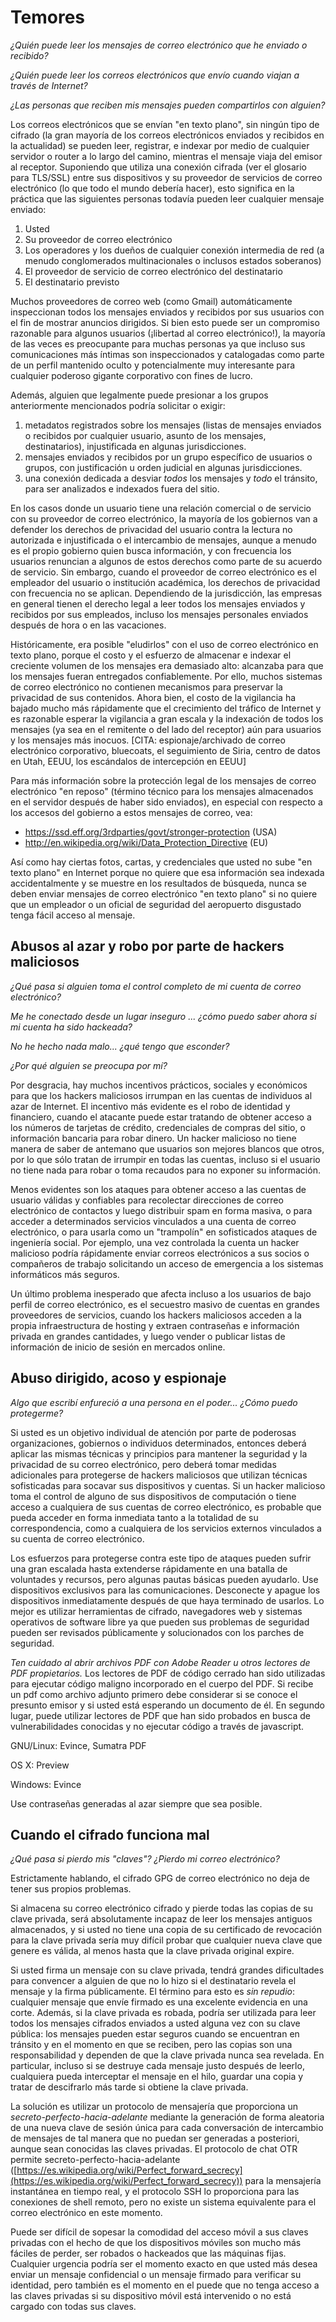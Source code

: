 Temores
=======

*¿Quién puede leer los mensajes de correo electrónico que he enviado o recibido?*

*¿Quién puede leer los correos electrónicos que envío cuando viajan a través de Internet?*

*¿Las personas que reciben mis mensajes pueden compartirlos con alguien?*

Los correos electrónicos que se envían "en texto plano", sin ningún tipo de cifrado (la gran mayoría de los correos electrónicos enviados y recibidos en la actualidad) se pueden leer, registrar, e indexar por medio de cualquier servidor o router a lo largo del camino, mientras el mensaje viaja del emisor al receptor. Suponiendo que utiliza una conexión cifrada (ver el glosario para TLS/SSL) entre sus dispositivos y su proveedor de servicios de correo electrónico (lo que todo el mundo debería hacer), esto significa en la práctica que las siguientes personas todavía pueden leer cualquier mensaje enviado:

 1. Usted
 2. Su proveedor de correo electrónico
 3. Los operadores y los dueños de cualquier conexión intermedia de red (a menudo conglomerados multinacionales o inclusos estados soberanos)
 4. El proveedor de servicio de correo electrónico del destinatario
 5. El destinatario previsto 

Muchos proveedores de correo web (como Gmail) automáticamente inspeccionan todos los mensajes enviados y recibidos por sus usuarios con el fin de mostrar anuncios dirigidos. Si bien esto puede ser un compromiso razonable para algunos usuarios (¡libertad al correo electrónico!), la mayoría de las veces es preocupante para muchas personas ya que incluso sus comunicaciones más íntimas son inspeccionados y catalogadas como parte de un perfil mantenido oculto y potencialmente muy interesante para cualquier poderoso gigante corporativo con fines de lucro.

Además, alguien que legalmente puede presionar a los grupos anteriormente mencionados podría solicitar o exigir:

 1. metadatos registrados sobre los mensajes (listas de mensajes enviados o recibidos por cualquier usuario, asunto de los mensajes, destinatarios), injustificada en algunas jurisdicciones.
 2. mensajes enviados y recibidos por un grupo específico de usuarios o grupos, con justificación u orden judicial en algunas jurisdicciones.
 3. una conexión dedicada a desviar *todos* los mensajes y *todo* el tránsito, para ser analizados e indexados fuera del sitio.

En los casos donde un usuario tiene una relación comercial o de servicio con su proveedor de correo electrónico, la mayoría de los gobiernos van a defender los derechos de privacidad del usuario contra la lectura no autorizada e injustificada o el intercambio de mensajes, aunque a menudo es el propio gobierno quien busca información, y con frecuencia los usuarios renuncian a algunos de estos derechos como parte de su acuerdo de servicio. Sin embargo, cuando el proveedor de correo electrónico es el empleador del usuario o institución académica, los derechos de privacidad con frecuencia no se aplican. Dependiendo de la jurisdicción, las empresas en general tienen el derecho legal a leer todos los mensajes enviados y recibidos por sus empleados, incluso los mensajes personales enviados después de hora o en las vacaciones.

Históricamente, era posible "eludirlos" con el uso de correo electrónico en texto plano, porque el costo y el esfuerzo de almacenar e indexar el creciente volumen de los mensajes era demasiado alto: alcanzaba para que los mensajes fueran entregados confiablemente. Por ello, muchos sistemas de correo electrónico no contienen mecanismos para preservar la privacidad de sus contenidos. Ahora bien, el costo de la vigilancia ha bajado mucho más rápidamente que el crecimiento del tráfico de Internet y es razonable esperar la vigilancia a gran escala y la indexación de todos los mensajes (ya sea en el remitente o del lado del receptor) aún para usuarios y los mensajes más inocuos. [CITA: espionaje/archivado de correo electrónico corporativo, bluecoats, el seguimiento de Siria, centro de datos en Utah, EEUU, los escándalos de intercepción en EEUU]

Para más información sobre la protección legal de los mensajes de correo electrónico "en reposo" (término técnico para los mensajes almacenados en el servidor después de haber sido enviados), en especial con respecto a los accesos del gobierno a estos mensajes de correo, vea:

 * https://ssd.eff.org/3rdparties/govt/stronger-protection (USA)
 * http://en.wikipedia.org/wiki/Data_Protection_Directive (EU)

Así como hay ciertas fotos, cartas, y credenciales que usted no sube "en texto plano" en Internet porque no quiere que esa información sea indexada accidentalmente y se muestre en los resultados de búsqueda, nunca se deben enviar mensajes de correo electrónico "en texto plano" si no quiere que un empleador o un oficial de seguridad del aeropuerto disgustado tenga  fácil acceso al mensaje.

Abusos al azar y robo por parte de hackers maliciosos
-----------------------------------------------------

*¿Qué pasa si alguien toma el control completo de mi cuenta de correo electrónico?*

*Me he conectado desde un lugar inseguro ... ¿cómo puedo saber ahora si mi cuenta ha sido hackeada?*

*No he hecho nada malo... ¿qué tengo que esconder?*

*¿Por qué alguien se preocupa por mí?*

Por desgracia, hay muchos incentivos prácticos, sociales y económicos para que los hackers maliciosos irrumpan en las cuentas de individuos al azar de Internet. El incentivo más evidente es el robo de identidad y financiero, cuando el atacante puede estar tratando de obtener acceso a los números de tarjetas de crédito, credenciales de compras del sitio, o información bancaria para robar dinero. Un hacker malicioso no tiene manera de saber de antemano que usuarios son mejores blancos que otros, por lo que sólo tratan de irrumpir en todas las cuentas, incluso si el usuario no tiene nada para robar o toma recaudos para no exponer su información.

Menos evidentes son los ataques para obtener acceso a las cuentas de usuario válidas y confiables para recolectar direcciones de correo electrónico de contactos y luego distribuir spam en forma masiva, o para acceder a determinados servicios vinculados a una cuenta de correo electrónico, o para usarla como un "trampolín" en sofisticados ataques de ingeniería social. Por ejemplo, una vez controlada la cuenta un hacker malicioso podría rápidamente enviar correos electrónicos a sus socios o compañeros de trabajo solicitando un acceso de emergencia a los sistemas informáticos más seguros.

Un último problema inesperado que afecta incluso a los usuarios de bajo perfil de correo electrónico, es el secuestro masivo de cuentas en grandes proveedores de servicios, cuando los hackers maliciosos acceden a la propia infraestructura de hosting y extraen contraseñas e información privada en grandes cantidades, y luego vender o publicar listas de información de inicio de sesión en mercados online.

Abuso dirigido, acoso y espionaje
---------------------------------

*Algo que escribí enfureció a una persona en el poder... ¿Cómo puedo protegerme?*

Si usted es un objetivo individual de atención por parte de poderosas organizaciones, gobiernos o individuos determinados, entonces deberá aplicar las mismas técnicas y principios para mantener la seguridad y la privacidad de su correo electrónico, pero deberá tomar medidas adicionales para protegerse de hackers maliciosos que utilizan técnicas sofisticadas para socavar sus dispositivos y cuentas. Si un hacker malicioso toma el control de alguno de sus dispositivos de computación o tiene acceso a cualquiera de sus cuentas de correo electrónico, es probable que pueda acceder en forma inmediata tanto a la totalidad de su correspondencia, como a cualquiera de los servicios externos vinculados a su cuenta de correo electrónico.

Los esfuerzos para protegerse contra este tipo de ataques pueden sufrir una gran escalada hasta extenderse rápidamente en una batalla de voluntades y recursos, pero algunas pautas básicas pueden ayudarlo. Use dispositivos exclusivos para las comunicaciones. Desconecte y apague los dispositivos inmediatamente después de que haya terminado de usarlos. Lo mejor es utilizar herramientas de cifrado, navegadores web y sistemas operativos de software libre ya que pueden sus problemas de seguridad pueden ser revisados públicamente y solucionados con los parches de seguridad.

*Ten cuidado al abrir archivos PDF con Adobe Reader u otros lectores de PDF propietarios.* Los lectores de PDF de código cerrado han sido utilizadas para ejecutar código maligno incorporado en el cuerpo del PDF. Si recibe un pdf como archivo adjunto primero debe considerar si se conoce el presunto emisor y si usted está esperando un documento de él. En segundo lugar, puede utilizar lectores de PDF que han sido probados en busca de vulnerabilidades conocidas y no ejecutar código a través de javascript.

GNU/Linux: Evince, Sumatra PDF

OS X: Preview

Windows: Evince

Use contraseñas generadas al azar siempre que sea posible.

Cuando el cifrado funciona mal
------------------------------

*¿Qué pasa si pierdo mis "claves"? ¿Pierdo mi correo electrónico?*

Estrictamente hablando, el cifrado GPG de correo electrónico no deja de tener sus propios problemas.

Si almacena su correo electrónico cifrado y pierde todas las copias de su clave privada, será absolutamente incapaz de leer los mensajes antiguos almacenados, y si usted no tiene una copia de su certificado de revocación para la clave privada sería muy difícil probar que cualquier nueva clave que genere es válida, al menos hasta que la clave privada original expire.

Si usted firma un mensaje con su clave privada, tendrá grandes dificultades para convencer a alguien de que no lo hizo si el destinatario revela el mensaje y la firma públicamente. El término para esto es *sin repudio*: cualquier mensaje que envíe firmado es una excelente evidencia en una corte. Además, si la clave privada es robada, podría ser utilizada para leer todos los mensajes cifrados enviados a usted alguna vez con su clave pública: los mensajes pueden estar seguros cuando se encuentran en tránsito y en el momento en que se reciben, pero las copias son una responsabilidad y dependen de que la clave privada nunca sea revelada. En particular, incluso si se destruye cada mensaje justo después de leerlo, cualquiera pueda interceptar el mensaje en el hilo, guardar una copia y tratar de descifrarlo más tarde si obtiene la clave privada.

La solución es utilizar un protocolo de mensajería que proporciona un *secreto-perfecto-hacia-adelante* mediante la generación de forma aleatoria de una nueva clave de sesión única para cada conversación de intercambio de mensajes de tal manera que no puedan ser generadas a posteriori, aunque sean conocidas las claves privadas. El protocolo de chat OTR permite secreto-perfecto-hacia-adelante ([https://es.wikipedia.org/wiki/Perfect_forward_secrecy](https://es.wikipedia.org/wiki/Perfect_forward_secrecy)) para la mensajería instantánea en tiempo real, y el protocolo SSH lo proporciona para las conexiones de shell remoto, pero no existe un sistema equivalente para el correo electrónico en este momento. 

Puede ser difícil de sopesar la comodidad del acceso móvil a sus claves privadas con el hecho de que los dispositivos móviles son mucho más fáciles de perder, ser robados o hackeados que las máquinas fijas. Cualquier urgencia podría ser el momento exacto en que usted más desea enviar un mensaje confidencial o un mensaje firmado para verificar su identidad, pero también es el momento en el puede que no tenga acceso a las claves privadas si su dispositivo móvil está intervenido o no está cargado con todas sus claves.
